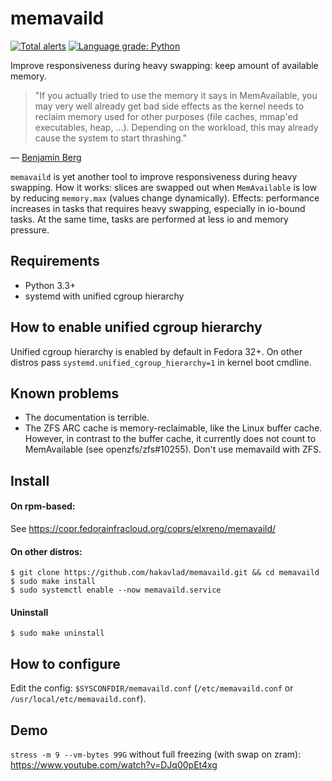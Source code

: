 
# memavaild

[![Total alerts](https://img.shields.io/lgtm/alerts/g/hakavlad/memavaild.svg?logo=lgtm&logoWidth=18)](https://lgtm.com/projects/g/hakavlad/memavaild/alerts/)
[![Language grade: Python](https://img.shields.io/lgtm/grade/python/g/hakavlad/memavaild.svg?logo=lgtm&logoWidth=18)](https://lgtm.com/projects/g/hakavlad/memavaild/context:python)

Improve responsiveness during heavy swapping: keep amount of available memory.

> "If you actually tried to use the memory it says in MemAvailable, you may very well already get bad side effects as the kernel needs to reclaim memory used for other purposes (file caches, mmap'ed executables, heap, …). Depending on the workload, this may already cause the system to start thrashing."

— [Benjamin Berg](https://lists.fedoraproject.org/archives/list/devel@lists.fedoraproject.org/message/3VNHWVRSGPYCFC6LUCNGUBUPSLZJT7OE/)

`memavaild` is yet another tool to improve responsiveness during heavy swapping. How it works: slices are swapped out when `MemAvailable` is low by reducing `memory.max` (values change dynamically). Effects: performance increases in tasks that requires heavy swapping, especially in io-bound tasks. At the same time, tasks are performed at less io and memory pressure.

## Requirements

- Python 3.3+
- systemd with unified cgroup hierarchy

## How to enable unified cgroup hierarchy

Unified cgroup hierarchy is enabled by default in Fedora 32+. On other distros pass `systemd.unified_cgroup_hierarchy=1` in kernel boot cmdline.

## Known problems

- The documentation is terrible.
- The ZFS ARC cache is memory-reclaimable, like the Linux buffer cache. However, in contrast to the buffer cache, it currently does not count to MemAvailable (see openzfs/zfs#10255). Don't use memavaild with ZFS.

## Install

#### On rpm-based:

See https://copr.fedorainfracloud.org/coprs/elxreno/memavaild/

#### On other distros:

```
$ git clone https://github.com/hakavlad/memavaild.git && cd memavaild
$ sudo make install
$ sudo systemctl enable --now memavaild.service
```

#### Uninstall
```
$ sudo make uninstall
```

## How to configure

Edit the config: `$SYSCONFDIR/memavaild.conf` (`/etc/memavaild.conf` or `/usr/local/etc/memavaild.conf`).

## Demo

`stress -m 9 --vm-bytes 99G` without full freezing (with swap on zram): https://www.youtube.com/watch?v=DJq00pEt4xg
